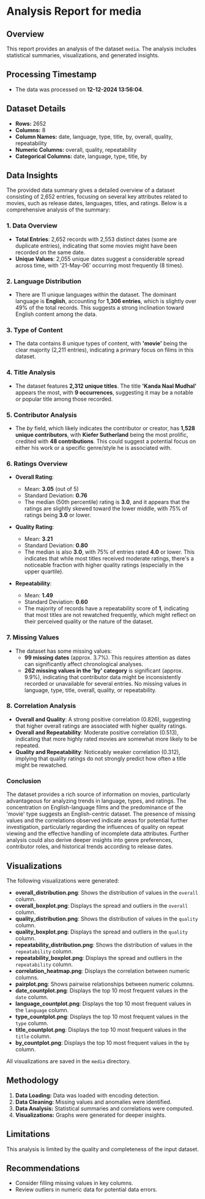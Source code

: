# Analysis Report for media

## Overview

This report provides an analysis of the dataset `media`. The analysis includes statistical summaries, visualizations, and generated insights.

## Processing Timestamp

- The data was processed on **12-12-2024 13:56:04**.


## Dataset Details
- **Rows:** 2652
- **Columns:** 8
- **Column Names:** date, language, type, title, by, overall, quality, repeatability
- **Numeric Columns:** overall, quality, repeatability
- **Categorical Columns:** date, language, type, title, by
    

## Data Insights

The provided data summary gives a detailed overview of a dataset consisting of 2,652 entries, focusing on several key attributes related to movies, such as release dates, languages, titles, and ratings. Below is a comprehensive analysis of the summary:

### 1. **Data Overview**
- **Total Entries**: 2,652 records with 2,553 distinct dates (some are duplicate entries), indicating that some movies might have been recorded on the same date. 
- **Unique Values**: 2,055 unique dates suggest a considerable spread across time, with '21-May-06' occurring most frequently (8 times).
  
### 2. **Language Distribution**
- There are 11 unique languages within the dataset. The dominant language is **English**, accounting for **1,306 entries**, which is slightly over 49% of the total records. This suggests a strong inclination toward English content among the data.

### 3. **Type of Content**
- The data contains 8 unique types of content, with **'movie'** being the clear majority (2,211 entries), indicating a primary focus on films in this dataset.

### 4. **Title Analysis**
- The dataset features **2,312 unique titles**. The title **'Kanda Naal Mudhal'** appears the most, with **9 occurrences**, suggesting it may be a notable or popular title among those recorded.

### 5. **Contributor Analysis**
- The *by* field, which likely indicates the contributor or creator, has **1,528 unique contributors**, with **Kiefer Sutherland** being the most prolific, credited with **48 contributions**. This could suggest a potential focus on either his work or a specific genre/style he is associated with.

### 6. **Ratings Overview**
- **Overall Rating**:
  - Mean: **3.05** (out of 5)
  - Standard Deviation: **0.76**
  - The median (50th percentile) rating is **3.0**, and it appears that the ratings are slightly skewed toward the lower middle, with 75% of ratings being **3.0** or lower.

- **Quality Rating**:
  - Mean: **3.21**
  - Standard Deviation: **0.80**
  - The median is also **3.0**, with 75% of entries rated **4.0** or lower. This indicates that while most titles received moderate ratings, there's a noticeable fraction with higher quality ratings (especially in the upper quartile).

- **Repeatability**:
  - Mean: **1.49**
  - Standard Deviation: **0.60**
  - The majority of records have a repeatability score of **1**, indicating that most titles are not rewatched frequently, which might reflect on their perceived quality or the nature of the dataset.

### 7. **Missing Values**
- The dataset has some missing values:
  - **99 missing dates** (approx. 3.7%). This requires attention as dates can significantly affect chronological analyses.
  - **262 missing values in the 'by' category** is significant (approx. 9.9%), indicating that contributor data might be inconsistently recorded or unavailable for several entries. No missing values in language, type, title, overall, quality, or repeatability.

### 8. **Correlation Analysis**
- **Overall and Quality**: A strong positive correlation (0.826), suggesting that higher overall ratings are associated with higher quality ratings.
- **Overall and Repeatability**: Moderate positive correlation (0.513), indicating that more highly rated movies are somewhat more likely to be repeated.
- **Quality and Repeatability**: Noticeably weaker correlation (0.312), implying that quality ratings do not strongly predict how often a title might be rewatched.

### Conclusion
The dataset provides a rich source of information on movies, particularly advantageous for analyzing trends in language, types, and ratings. The concentration on English-language films and the predominance of the 'movie' type suggests an English-centric dataset. The presence of missing values and the correlations observed indicate areas for potential further investigation, particularly regarding the influences of quality on repeat viewing and the effective handling of incomplete data attributes. Further analysis could also derive deeper insights into genre preferences, contributor roles, and historical trends according to release dates.

## Visualizations

The following visualizations were generated:

- **overall_distribution.png**: Shows the distribution of values in the `overall` column.
- **overall_boxplot.png**: Displays the spread and outliers in the `overall` column.
- **quality_distribution.png**: Shows the distribution of values in the `quality` column.
- **quality_boxplot.png**: Displays the spread and outliers in the `quality` column.
- **repeatability_distribution.png**: Shows the distribution of values in the `repeatability` column.
- **repeatability_boxplot.png**: Displays the spread and outliers in the `repeatability` column.
- **correlation_heatmap.png**: Displays the correlation between numeric columns.
- **pairplot.png**: Shows pairwise relationships between numeric columns.
- **date_countplot.png**: Displays the top 10 most frequent values in the `date` column.
- **language_countplot.png**: Displays the top 10 most frequent values in the `language` column.
- **type_countplot.png**: Displays the top 10 most frequent values in the `type` column.
- **title_countplot.png**: Displays the top 10 most frequent values in the `title` column.
- **by_countplot.png**: Displays the top 10 most frequent values in the `by` column.

All visualizations are saved in the `media` directory.

## Methodology

1. **Data Loading:** Data was loaded with encoding detection.
2. **Data Cleaning:** Missing values and anomalies were identified.
3. **Data Analysis:** Statistical summaries and correlations were computed.
4. **Visualizations:** Graphs were generated for deeper insights.

## Limitations

This analysis is limited by the quality and completeness of the input dataset.

## Recommendations

- Consider filling missing values in key columns.
- Review outliers in numeric data for potential data errors.
